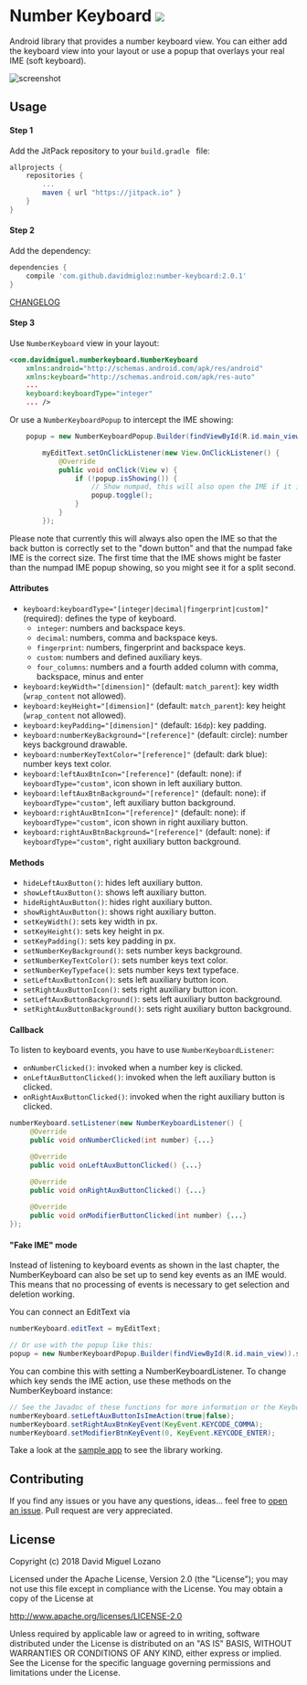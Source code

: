 # Number Keyboard  [![](https://jitpack.io/v/davidmigloz/number-keyboard.svg)](https://jitpack.io/#davidmigloz/number-keyboard)

Android library that provides a number keyboard view. You can either add the keyboard view into your layout or use a
popup that overlays your real IME (soft keyboard).

![screenshot](img/screenshot.jpg)

## Usage

#### Step 1

Add the JitPack repository to your `build.gradle ` file:

```gradle
allprojects {
	repositories {
		...
		maven { url "https://jitpack.io" }
	}
}
```

#### Step 2

Add the dependency:

```gradle
dependencies {
	compile 'com.github.davidmigloz:number-keyboard:2.0.1'
}
```

[CHANGELOG](https://github.com/davidmigloz/number-keyboard/blob/master/CHANGELOG.md)

#### Step 3

Use `NumberKeyboard` view in your layout:

```xml
<com.davidmiguel.numberkeyboard.NumberKeyboard
    xmlns:android="http://schemas.android.com/apk/res/android"
    xmlns:keyboard="http://schemas.android.com/apk/res-auto"
    ...
    keyboard:keyboardType="integer"
    ... />
```

Or use a `NumberKeyboardPopup` to intercept the IME showing:

```java
    popup = new NumberKeyboardPopup.Builder(findViewById(R.id.main_view)).setNumberKeyboardListener(this).setKeyboardLayout(R.layout.popup_keyboard).build(myEditText);

        myEditText.setOnClickListener(new View.OnClickListener() {
            @Override
            public void onClick(View v) {
                if (!popup.isShowing()) {
                    // Show numpad, this will also open the IME if it is not open yet
                    popup.toggle();
                }
            }
        });
```

Please note that currently this will always also open the IME so that the back button is correctly set to the
"down button" and that the numpad fake IME is the correct size. The first time that the IME shows might be faster
than the numpad IME popup showing, so you might see it for a split second.

#### Attributes

- `keyboard:keyboardType="[integer|decimal|fingerprint|custom]"` (required): defines the type of keyboard.
  - `integer`: numbers and backspace keys.
  - `decimal`: numbers, comma and backspace keys.
  - `fingerprint`: numbers, fingerprint and backspace keys.
  - `custom`: numbers and defined auxiliary keys.
  - `four_columns`: numbers and a fourth added column with comma, backspace, minus and enter
- `keyboard:keyWidth="[dimension]"` (default: `match_parent`): key width (`wrap_content` not allowed).      
- `keyboard:keyHeight="[dimension]"` (default: `match_parent`): key height (`wrap_content` not allowed).
- `keyboard:keyPadding="[dimension]"` (default: `16dp`): key padding.
- `keyboard:numberKeyBackground="[reference]"` (default: circle): number keys background drawable.
- `keyboard:numberKeyTextColor="[reference]"` (default: dark blue): number keys text color.
- `keyboard:leftAuxBtnIcon="[reference]"` (default: none): if `keyboardType="custom"`, icon shown in left auxiliary button.
- `keyboard:leftAuxBtnBackground="[reference]"` (default: none): if `keyboardType="custom"`, left auxiliary button background.
- `keyboard:rightAuxBtnIcon="[reference]"` (default: none): if `keyboardType="custom"`, icon shown in right auxiliary button.
- `keyboard:rightAuxBtnBackground="[reference]"` (default: none): if `keyboardType="custom"`, right auxiliary button background.  

#### Methods

- `hideLeftAuxButton()`: hides left auxiliary button.
- `showLeftAuxButton()`: shows left auxiliary button.
- `hideRightAuxButton()`: hides right auxiliary button.
- `showRightAuxButton()`: shows right auxiliary button.
- `setKeyWidth()`: sets key width in px.
- `setKeyHeight()`: sets key height in px.
- `setKeyPadding()`: sets key padding in px.
- `setNumberKeyBackground()`: sets number keys background.
- `setNumberKeyTextColor()`: sets number keys text color.
- `setNumberKeyTypeface()`: sets number keys text typeface.
- `setLeftAuxButtonIcon()`: sets left auxiliary button icon.
- `setRightAuxButtonIcon()`: sets right auxiliary button icon.
- `setLeftAuxButtonBackground()`: sets left auxiliary button background.
- `setRightAuxButtonBackground()`: sets right auxiliary button background.

#### Callback

To listen to keyboard events, you have to use `NumberKeyboardListener`:

- `onNumberClicked()`: invoked when a number key is clicked.
- `onLeftAuxButtonClicked()`: invoked when the left auxiliary button is clicked.
- `onRightAuxButtonClicked()`: invoked when the right auxiliary button is clicked.

```java
numberKeyboard.setListener(new NumberKeyboardListener() {
     @Override
     public void onNumberClicked(int number) {...}

     @Override
     public void onLeftAuxButtonClicked() {...}

     @Override
     public void onRightAuxButtonClicked() {...}
     
     @Override
     public void onModifierButtonClicked(int number) {...}
});
```

#### "Fake IME" mode

Instead of listening to keyboard events as shown in the last chapter, the NumberKeyboard can also be set up to
send key events as an IME would. This means that no processing of events is necessary to get selection and deletion
working.

You can connect an EditText via

```java
numberKeyboard.editText = myEditText;

// Or use with the popup like this:
popup = new NumberKeyboardPopup.Builder(findViewById(R.id.main_view)).setEditTextListener();
```

You can combine this with setting a NumberKeyboardListener. To change which key sends the IME action, use these methods
on the NumberKeyboard instance:

```java
// See the Javadoc of these functions for more information or the KeyboardEditTextPopupActivity sample.
numberKeyboard.setLeftAuxButtonIsImeAction(true|false);
numberKeyboard.setRightAuxBtnKeyEvent(KeyEvent.KEYCODE_COMMA);
numberKeyboard.setModifierBtnKeyEvent(0, KeyEvent.KEYCODE_ENTER);
```


Take a look at the [sample app](https://github.com/davidmigloz/number-keyboard/tree/master/sample) to see the library working.

## Contributing

If you find any issues or you have any questions, ideas... feel free to [open an issue](https://github.com/davidmigloz/number-keyboard/issues/new).
Pull request are very appreciated.

## License

Copyright (c) 2018 David Miguel Lozano

Licensed under the Apache License, Version 2.0 (the "License");
you may not use this file except in compliance with the License.
You may obtain a copy of the License at

http://www.apache.org/licenses/LICENSE-2.0

Unless required by applicable law or agreed to in writing, software
distributed under the License is distributed on an "AS IS" BASIS,
WITHOUT WARRANTIES OR CONDITIONS OF ANY KIND, either express or implied.
See the License for the specific language governing permissions and
limitations under the License.
